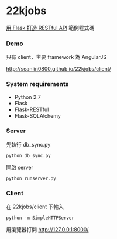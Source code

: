 22kjobs
=======
[用 Flask 打造 RESTful API](http://seanlin.logdown.com/posts/239771-use-flask-to-create-restful-api) 範例程式碼

### Demo
只有 client，主要 framework 為 AngularJS

http://seanlin0800.github.io/22kjobs/client/

### System requirements
- Python 2.7
- Flask
- Flask-RESTful
- Flask-SQLAlchemy

### Server
先執行 db_sync.py
```
python db_sync.py
```
開啟 server
```
python runserver.py
```
### Client
在 22kjobs/client 下輸入
```
python -m SimpleHTTPServer
```
用瀏覽器打開 http://127.0.0.1:8000/
